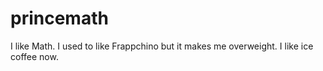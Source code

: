 # princemath
I like Math. I used to like Frappchino but it makes me overweight. I like ice coffee now. 
